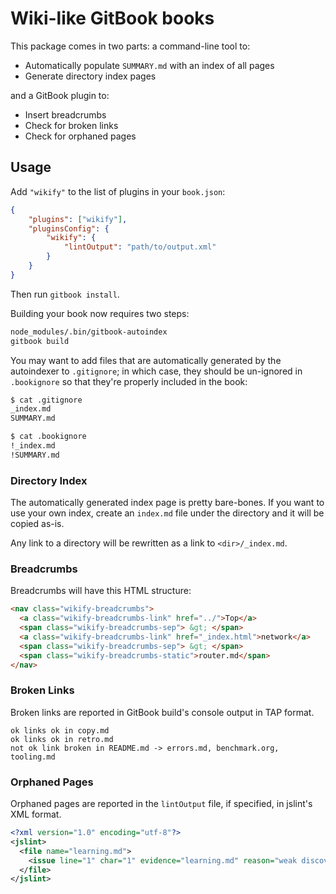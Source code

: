 # Wiki-like GitBook books

This package comes in two parts: a command-line tool to:

- Automatically populate `SUMMARY.md` with an index of all pages
- Generate directory index pages

and a GitBook plugin to:

- Insert breadcrumbs
- Check for broken links
- Check for orphaned pages

## Usage

Add `"wikify"` to the list of plugins in your `book.json`:

```json
{
    "plugins": ["wikify"],
    "pluginsConfig": {
        "wikify": {
            "lintOutput": "path/to/output.xml"
        }
    }
}
```

Then run `gitbook install`.

Building your book now requires two steps:

```sh
node_modules/.bin/gitbook-autoindex
gitbook build
```

You may want to add files that are automatically generated by the autoindexer to
`.gitignore`; in which case, they should be un-ignored in `.bookignore` so that
they're properly included in the book:

```sh
$ cat .gitignore
_index.md
SUMMARY.md

$ cat .bookignore
!_index.md
!SUMMARY.md
```

### Directory Index

The automatically generated index page is pretty bare-bones. If you want to use
your own index, create an `index.md` file under the directory and it will be
copied as-is.

Any link to a directory will be rewritten as a link to `<dir>/_index.md`.


### Breadcrumbs

Breadcrumbs will have this HTML structure:

```html
<nav class="wikify-breadcrumbs">
  <a class="wikify-breadcrumbs-link" href="../">Top</a>
  <span class="wikify-breadcrumbs-sep"> &gt; </span>
  <a class="wikify-breadcrumbs-link" href="_index.html">network</a>
  <span class="wikify-breadcrumbs-sep"> &gt; </span>
  <span class="wikify-breadcrumbs-static">router.md</span>
</nav>
```

### Broken Links

Broken links are reported in GitBook build's console output in TAP format.

```tap
ok links ok in copy.md
ok links ok in retro.md
not ok link broken in README.md -> errors.md, benchmark.org, tooling.md
```

### Orphaned Pages

Orphaned pages are reported in the `lintOutput` file, if specified, in jslint's XML format.

```xml
<?xml version="1.0" encoding="utf-8"?>
<jslint>
  <file name="learning.md">
    <issue line="1" char="1" evidence="learning.md" reason="weak discoverability: no page links to this page" />
  </file>
</jslint>
```
